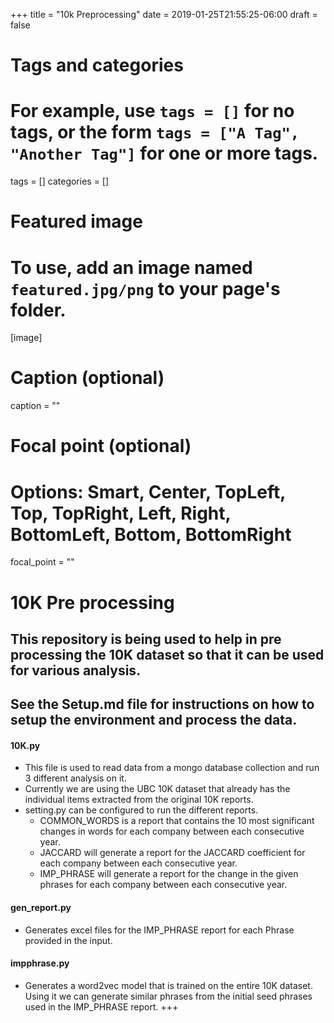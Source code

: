 +++
title = "10k Preprocessing"
date = 2019-01-25T21:55:25-06:00
draft = false

# Tags and categories
# For example, use `tags = []` for no tags, or the form `tags = ["A Tag", "Another Tag"]` for one or more tags.
tags = []
categories = []

# Featured image
# To use, add an image named `featured.jpg/png` to your page's folder. 
[image]
  # Caption (optional)
  caption = ""

  # Focal point (optional)
  # Options: Smart, Center, TopLeft, Top, TopRight, Left, Right, BottomLeft, Bottom, BottomRight
  focal_point = ""

# 10K Pre processing

## This repository is being used to help in pre processing the 10K dataset so that it can be used for various analysis.
## See the Setup.md file for instructions on how to setup the environment and process the data.

#### 10K.py

- This file is used to read data from a mongo database collection and run 3 different analysis on it.
- Currently we are using the UBC 10K dataset that already has the individual items extracted from the original 10K reports.
- setting.py can be configured to run the different reports.
    - COMMON_WORDS is a report that contains the 10 most significant changes in words for each company between each consecutive year.
    - JACCARD will generate a report for the JACCARD coefficient for each company between each consecutive year.
    - IMP_PHRASE will generate a report for the change in the given phrases for each company between each consecutive year.
    
#### gen_report.py

- Generates excel files for the IMP_PHRASE report for each Phrase provided in the input.

#### impphrase.py

- Generates a word2vec model that is trained on the entire 10K dataset. Using it we can generate similar phrases from the initial seed phrases
  used in the IMP_PHRASE report.
+++
